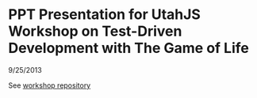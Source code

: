 PPT Presentation for UtahJS Workshop on Test-Driven Development with The Game of Life
=

9/25/2013

See [workshop repository](https://github.com/kensnyder/Test-Driven-Game-Of-Life)